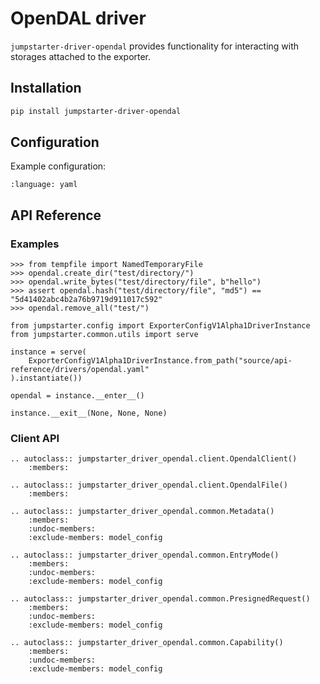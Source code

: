 # OpenDAL driver

`jumpstarter-driver-opendal` provides functionality for interacting with storages attached to the exporter.

## Installation

```bash
pip install jumpstarter-driver-opendal
```

## Configuration

Example configuration:

```{literalinclude} opendal.yaml
:language: yaml
```

## API Reference

### Examples

```{doctest}
>>> from tempfile import NamedTemporaryFile
>>> opendal.create_dir("test/directory/")
>>> opendal.write_bytes("test/directory/file", b"hello")
>>> assert opendal.hash("test/directory/file", "md5") == "5d41402abc4b2a76b9719d911017c592"
>>> opendal.remove_all("test/")
```

```{testsetup} *
from jumpstarter.config import ExporterConfigV1Alpha1DriverInstance
from jumpstarter.common.utils import serve

instance = serve(
    ExporterConfigV1Alpha1DriverInstance.from_path("source/api-reference/drivers/opendal.yaml"
).instantiate())

opendal = instance.__enter__()
```

```{testcleanup} *
instance.__exit__(None, None, None)
```

### Client API

```{eval-rst}
.. autoclass:: jumpstarter_driver_opendal.client.OpendalClient()
    :members:

.. autoclass:: jumpstarter_driver_opendal.client.OpendalFile()
    :members:

.. autoclass:: jumpstarter_driver_opendal.common.Metadata()
    :members:
    :undoc-members:
    :exclude-members: model_config

.. autoclass:: jumpstarter_driver_opendal.common.EntryMode()
    :members:
    :undoc-members:
    :exclude-members: model_config

.. autoclass:: jumpstarter_driver_opendal.common.PresignedRequest()
    :members:
    :undoc-members:
    :exclude-members: model_config

.. autoclass:: jumpstarter_driver_opendal.common.Capability()
    :members:
    :undoc-members:
    :exclude-members: model_config
```
